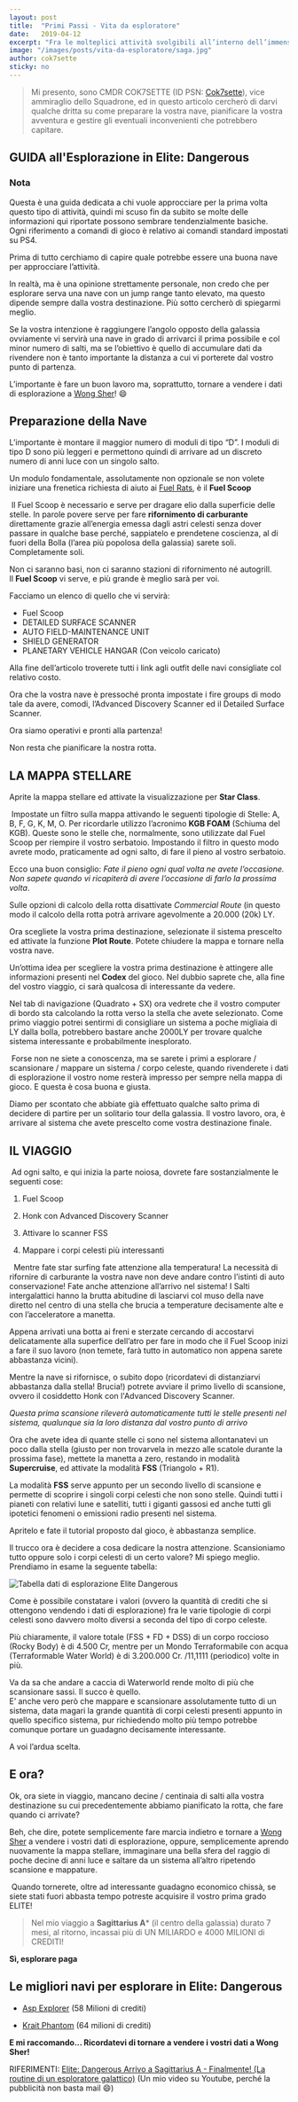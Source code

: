 ```yaml
---
layout: post
title:  "Primi Passi - Vita da esploratore"
date:   2019-04-12
excerpt: "Fra le molteplici attività svolgibili all’interno dell’immensa galassia che utilizziamo come campo di gioco in Elite Dangerous sicuramente una delle più avvincenti è l’esplorazione"
image: "/images/posts/vita-da-esploratore/saga.jpg"
author: cok7sette
sticky: no
---
```


> Mi presento, sono CMDR COK7SETTE (ID PSN: [Cok7sette](https://my.playstation.com/profile/Cok7sette)), vice ammiraglio dello
Squadrone, ed in questo articolo cercherò di darvi qualche dritta su come preparare la vostra nave, pianificare la vostra avventura e gestire gli eventuali inconvenienti che potrebbero capitare.

## GUIDA all'Esplorazione in Elite: Dangerous

<div class="box">
<h3>Nota</h3>
Questa è una guida dedicata a chi vuole approcciare per la prima volta questo
tipo di attività, quindi mi scuso fin da subito se molte delle informazioni
qui riportate possono sembrare tendenzialmente basiche.<br>
Ogni riferimento a comandi di gioco è relativo ai comandi standard impostati
su PS4.
</div>

Prima di tutto cerchiamo di capire quale potrebbe essere una buona nave per
approcciare l’attività.

In realtà, ma è una opinione strettamente personale, non credo che per esplorare
serva una nave con un jump range tanto elevato, ma questo dipende sempre dalla
vostra destinazione. Più sotto cercherò di spiegarmi meglio.

Se la vostra intenzione è raggiungere l’angolo opposto della galassia ovviamente
vi servirà una nave in grado di arrivarci il prima possibile e col minor numero
di salti, ma se l’obiettivo è quello di accumulare dati da rivendere non è tanto
importante la distanza a cui vi porterete dal vostro punto di partenza.

L’importante è fare un buon lavoro ma, soprattutto, tornare a vendere i dati di
esplorazione a [Wong Sher](https://inara.cz/galaxy-starsystem/12424/)! :smile:

## Preparazione della Nave

L’importante è montare il maggior numero di moduli di tipo “D”.
I moduli di tipo D sono più leggeri e permettono quindi di arrivare ad un
discreto numero di anni luce con un singolo salto.

Un modulo fondamentale, assolutamente non opzionale se non volete iniziare una frenetica richiesta di aiuto ai [Fuel Rats](https://fuelrats.com/), è il **Fuel Scoop**

<span class="image fit"><img src="/images/posts/vita-da-esploratore/dbx_fuelscooping.jpg" alt=""></span>
Il Fuel Scoop è necessario e serve per dragare elio dalla superficie delle
stelle. In parole povere serve per fare <b>rifornimento di carburante</b> direttamente grazie all’energia emessa
dagli astri celesti senza dover passare in qualche base perché, sappiatelo e
prendetene coscienza, al di fuori della Bolla (l’area più popolosa della
galassia) sarete soli. Completamente soli.

Non ci saranno basi, non ci saranno stazioni di rifornimento né autogrill.<br>
Il **Fuel Scoop** vi serve, e più grande è meglio sarà per voi.

Facciamo un elenco di quello che vi servirà:

- Fuel Scoop
- DETAILED SURFACE SCANNER
- AUTO FIELD-MAINTENANCE UNIT
- SHIELD GENERATOR
- PLANETARY VEHICLE HANGAR (Con veicolo caricato)

<div class="box">
Alla fine dell’articolo troverete tutti i link agli outfit delle navi
consigliate col relativo costo.
</div>

Ora che la vostra nave è pressoché pronta impostate i fire groups di modo tale
da avere, comodi, l’Advanced Discovery Scanner ed il Detailed Surface Scanner.

Ora siamo operativi e pronti alla partenza!

Non resta che pianificare la nostra rotta.

## LA MAPPA STELLARE

Aprite la mappa stellare ed attivate la visualizzazione per **Star Class**.

<p><span class="image right"><img src="/images/posts/vita-da-esploratore/1475341075.jpg" alt=""></span>
Impostate un filtro sulla mappa attivando le seguenti tipologie di Stelle: A, B,
F, G, K, M, O. Per ricordarle utilizzo l’acronimo <b>KGB FOAM</b> (Schiuma del KGB). Queste sono le stelle che, normalmente, sono utilizzate dal Fuel Scoop per
riempire il vostro serbatoio. Impostando il filtro in questo modo avrete modo, praticamente ad ogni salto, di fare il pieno al vostro serbatoio.</p>

Ecco una buon consiglio: *Fate il pieno ogni qual volta ne avete l’occasione.
Non sapete quando vi ricapiterà di avere l’occasione di farlo la prossima
volta*.

Sulle opzioni di calcolo della rotta disattivate *Commercial Route* (in questo
modo il calcolo della rotta potrà arrivare agevolmente a 20.000 (20k) LY.

Ora scegliete la vostra prima destinazione, selezionate il sistema prescelto ed
attivate la funzione **Plot Route**. Potete chiudere la mappa e tornare nella vostra
nave.

Un’ottima idea per scegliere la vostra prima destinazione è attingere alle
informazioni presenti nel **Codex** del gioco. Nel dubbio saprete che, alla fine del
vostro viaggio, ci sarà qualcosa di interessante da vedere.

Nel tab di navigazione (Quadrato + SX) ora vedrete che il vostro computer di
bordo sta calcolando la rotta verso la stella che avete selezionato. Come primo
viaggio potrei sentirmi di consigliare un sistema a poche migliaia di LY dalla
bolla, potrebbero bastare anche 2000LY per trovare qualche sistema interessante
e probabilmente inesplorato.

<div class="box">
<i class="fa fa-hand-o-right fa-lg" aria-hidden="true" style="color: #f07b05;"></i> &nbsp;Forse non ne siete a conoscenza, ma se sarete i primi a esplorare / scansionare
/ mappare un sistema / corpo celeste, quando rivenderete i dati di esplorazione
il vostro nome resterà impresso per sempre nella mappa di gioco. E questa è cosa
buona e giusta.
</div>

Diamo per scontato che abbiate già effettuato qualche salto prima di decidere di
partire per un solitario tour della galassia. Il vostro lavoro, ora, è arrivare
al sistema che avete prescelto come vostra destinazione finale.

## IL VIAGGIO

<span class="image fit"><img src="/images/Beyond_Exploration.jpg" alt=""></span>
Ad ogni salto, e qui inizia la parte noiosa, dovrete fare sostanzialmente le
seguenti cose:

1. Fuel Scoop

2. Honk con Advanced Discovery Scanner

3. Attivare lo scanner FSS

4. Mappare i corpi celesti più interessanti

<div class="box">
<i class="fa fa-hand-o-right fa-lg" aria-hidden="true" style = "color: #f07b05;"></i> &nbsp; Mentre fate star surfing fate attenzione alla temperatura! La necessità di
rifornire di carburante la vostra nave non deve andare contro l’istinti di auto
conservazione! Fate anche attenzione all’arrivo nel sistema! I Salti
intergalattici hanno la brutta abitudine di lasciarvi col muso della nave
diretto nel centro di una stella che brucia a temperature decisamente alte e con
l’acceleratore a manetta.
</div>

Appena arrivati una botta ai freni e sterzate cercando di accostarvi
delicatamente alla superfice dell’atro per fare in modo che il Fuel Scoop inizi
a fare il suo lavoro (non temete, farà tutto in automatico non appena sarete
abbastanza vicini).

Mentre la nave si rifornisce, o subito dopo (ricordatevi di distanziarvi
abbastanza dalla stella! Brucia!) potrete avviare il primo livello di scansione,
ovvero il cosiddetto Honk con l'Advanced Discovery Scanner.

_Questa prima scansione rileverà automaticamente tutti le stelle presenti nel
sistema, qualunque sia la loro distanza dal vostro punto di arrivo_

Ora che avete idea di quante stelle ci sono nel sistema allontanatevi un poco
dalla stella (giusto per non trovarvela in mezzo alle scatole durante la
prossima fase), mettete la manetta a zero, restando in modalità **Supercruise**, ed
attivate la modalità **FSS** (Triangolo + R1).

La modalità **FSS** serve appunto per un secondo livello di scansione e permette di
scoprire i singoli corpi celesti che non sono stelle. Quindi tutti i pianeti con
relativi lune e satelliti, tutti i giganti gassosi ed anche tutti gli ipotetici
fenomeni o emissioni radio presenti nel sistema.

Apritelo e fate il tutorial proposto dal gioco, è abbastanza semplice.

Il trucco ora è decidere a cosa dedicare la nostra attenzione. Scansioniamo
tutto oppure solo i corpi celesti di un certo valore? Mi spiego meglio.<br>
Prendiamo in esame la seguente tabella:

![Tabella dati di esplorazione Elite Dangerous](/images/posts/vita-da-esploratore/tabella.jpg)

Come è possibile constatare i valori (ovvero la quantità di crediti che si
ottengono vendendo i dati di esplorazione) fra le varie tipologie di corpi
celesti sono davvero molto diversi a seconda del tipo di corpo celeste.

Più chiaramente, il valore totale (FSS + FD + DSS) di un corpo
roccioso (Rocky Body) è di 4.500 Cr, mentre per un Mondo Terraformabile con
acqua (Terraformable Water World) è di 3.200.000 Cr. /11,1111 (periodico) volte
in più.

Va da sa che andare a caccia di Waterworld rende molto di più che scansionare
sassi. Il succo è quello. <br>
E’ anche vero però che mappare e scansionare assolutamente tutto di un sistema, data magari la grande
quantità di corpi celesti presenti appunto in quello specifico sistema, pur richiedendo molto più tempo potrebbe
comunque portare un guadagno decisamente interessante.

A voi l’ardua scelta.

## E ora?

Ok, ora siete in viaggio, mancano decine / centinaia di salti alla vostra
destinazione su cui precedentemente abbiamo pianificato la rotta, che fare
quando ci arrivate?

Beh, che dire, potete semplicemente fare marcia indietro e tornare a [Wong Sher](https://inara.cz/galaxy-starsystem/12424/) a
vendere i vostri dati di esplorazione, oppure, semplicemente aprendo nuovamente
la mappa stellare, immaginare una bella sfera del raggio di poche decine di anni
luce e saltare da un sistema all’altro ripetendo scansione e mappature.

<span class="image fit"><img src="/images/srv.jpg" alt=""></span>
Quando tornerete, oltre ad interessante guadagno economico chissà, se siete
stati fuori abbasta tempo potreste acquisire il vostro prima grado ELITE!

> Nel mio viaggio a **Sagittarius A*** (il centro della galassia) durato 7 mesi, al
ritorno, incassai più di UN MILIARDO e 4000 MILIONI di CREDITI!

**Sì, esplorare paga**

## Le migliori navi per esplorare in Elite: Dangerous

- [Asp Explorer](https://s.orbis.zone/2qvs) (58 Milioni di crediti)

- [Krait Phantom](https://coriolis.io/outfit/krait_phantom?code=A0patiFflid5ssf5---2l0202--v20W380s0i439e2i.Iw18aQ%3D%3D.Aw14CySWVVA%3D.H4sIAAAAAAAAA2P8Z8fAwPCXFUj8qQcSHAG%2F%2F%2F%2Fnf6DHwCC2gYWBQegCOwPDf%2BZ%2FUnBFFUCCX%2BXX%2F%2F9CO7gZGERqRBkYJO4AZf7%2FZ2AAAG5ldMFNAAAA.EweloBhBmUEYBsICmBDA5gG2SEcIEhTFA%3D%3D%3D)
(64 milioni di crediti)

**E mi raccomando... Ricordatevi di tornare a vendere i vostri dati a Wong Sher!**

RIFERIMENTI: [Elite: Dangerous Arrivo a Sagittarius A - Finalmente! (La routine di un esploratore galattico)](https://youtu.be/1B0ab_LPjB4) (Un mio video su Youtube, perché la pubblicità non basta mail :smile:)